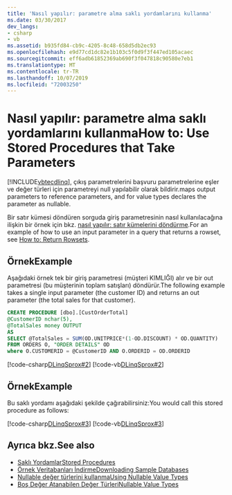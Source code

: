 ```yaml
---
title: 'Nasıl yapılır: parametre alma saklı yordamlarını kullanma'
ms.date: 03/30/2017
dev_langs:
- csharp
- vb
ms.assetid: b935fd84-cb9c-4205-8c48-658d5db2ec93
ms.openlocfilehash: e9d77cd1dc82e1b103c5f0d9f3f447ed105acaec
ms.sourcegitcommit: eff6adb61852369ab690f3f047818c90580e7eb1
ms.translationtype: MT
ms.contentlocale: tr-TR
ms.lasthandoff: 10/07/2019
ms.locfileid: "72003250"
---
```

# <a name="how-to-use-stored-procedures-that-take-parameters"></a><span data-ttu-id="fbba8-102">Nasıl yapılır: parametre alma saklı yordamlarını kullanma</span><span class="sxs-lookup"><span data-stu-id="fbba8-102">How to: Use Stored Procedures that Take Parameters</span></span>
[!INCLUDE[vbtecdlinq](../../../../../../includes/vbtecdlinq-md.md)]<span data-ttu-id="fbba8-103">, çıkış parametrelerini başvuru parametrelerine eşler ve değer türleri için parametreyi null yapılabilir olarak bildirir.</span><span class="sxs-lookup"><span data-stu-id="fbba8-103">maps output parameters to reference parameters, and for value types declares the parameter as nullable.</span></span>  
  
 <span data-ttu-id="fbba8-104">Bir satır kümesi döndüren sorguda giriş parametresinin nasıl kullanılacağına ilişkin bir örnek için bkz. [nasıl yapılır: satır kümelerini döndürme](how-to-return-rowsets.md).</span><span class="sxs-lookup"><span data-stu-id="fbba8-104">For an example of how to use an input parameter in a query that returns a rowset, see [How to: Return Rowsets](how-to-return-rowsets.md).</span></span>  
  
## <a name="example"></a><span data-ttu-id="fbba8-105">Örnek</span><span class="sxs-lookup"><span data-stu-id="fbba8-105">Example</span></span>  
 <span data-ttu-id="fbba8-106">Aşağıdaki örnek tek bir giriş parametresi (müşteri KIMLIĞI) alır ve bir out parametresi (bu müşterinin toplam satışları) döndürür.</span><span class="sxs-lookup"><span data-stu-id="fbba8-106">The following example takes a single input parameter (the customer ID) and returns an out parameter (the total sales for that customer).</span></span>  
  
```sql
CREATE PROCEDURE [dbo].[CustOrderTotal]   
@CustomerID nchar(5),  
@TotalSales money OUTPUT  
AS  
SELECT @TotalSales = SUM(OD.UNITPRICE*(1-OD.DISCOUNT) * OD.QUANTITY)  
FROM ORDERS O, "ORDER DETAILS" OD  
where O.CUSTOMERID = @CustomerID AND O.ORDERID = OD.ORDERID  
```  
  
 [!code-csharp[DLinqSprox#2](../../../../../../samples/snippets/csharp/VS_Snippets_Data/DLinqSprox/cs/northwind-sprox.cs#2)]
 [!code-vb[DLinqSprox#2](../../../../../../samples/snippets/visualbasic/VS_Snippets_Data/DLinqSprox/vb/northwind-sprox.vb#2)]  
  
## <a name="example"></a><span data-ttu-id="fbba8-107">Örnek</span><span class="sxs-lookup"><span data-stu-id="fbba8-107">Example</span></span>  
 <span data-ttu-id="fbba8-108">Bu saklı yordamı aşağıdaki şekilde çağırabilirsiniz:</span><span class="sxs-lookup"><span data-stu-id="fbba8-108">You would call this stored procedure as follows:</span></span>  
  
 [!code-csharp[DLinqSprox#3](../../../../../../samples/snippets/csharp/VS_Snippets_Data/DLinqSprox/cs/Program.cs#3)]
 [!code-vb[DLinqSprox#3](../../../../../../samples/snippets/visualbasic/VS_Snippets_Data/DLinqSprox/vb/Module1.vb#3)]  
  
## <a name="see-also"></a><span data-ttu-id="fbba8-109">Ayrıca bkz.</span><span class="sxs-lookup"><span data-stu-id="fbba8-109">See also</span></span>

- [<span data-ttu-id="fbba8-110">Saklı Yordamlar</span><span class="sxs-lookup"><span data-stu-id="fbba8-110">Stored Procedures</span></span>](stored-procedures.md)
- [<span data-ttu-id="fbba8-111">Örnek Veritabanları İndirme</span><span class="sxs-lookup"><span data-stu-id="fbba8-111">Downloading Sample Databases</span></span>](downloading-sample-databases.md)
- [<span data-ttu-id="fbba8-112">Nullable değer türlerini kullanma</span><span class="sxs-lookup"><span data-stu-id="fbba8-112">Using Nullable Value Types</span></span>](../../../../../csharp/programming-guide/nullable-types/using-nullable-types.md)
- [<span data-ttu-id="fbba8-113">Boş Değer Atanabilen Değer Türleri</span><span class="sxs-lookup"><span data-stu-id="fbba8-113">Nullable Value Types</span></span>](../../../../../visual-basic/programming-guide/language-features/data-types/nullable-value-types.md)
